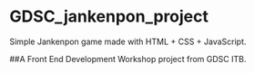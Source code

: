 # GDSC_jankenpon_project
Simple Jankenpon game made with HTML + CSS + JavaScript.

##A Front End Development Workshop project from GDSC ITB. 
